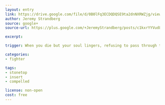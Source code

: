 ```yaml
---
layout: entry
link: https://drive.google.com/file/d/0B0lFq3ECDQDQSE9ta2dnNXRWZjg/view
author: Jeremy Strandberg
source: google+
source-url: https://plus.google.com/+JeremyStrandberg/posts/c1kxrYYVudL

excerpt:

trigger: When you die but your soul lingers, refusing to pass through the Black Gates...

categories:
- fighter

tags:
- stonetop
- insert
- compelled

license: non-open
cost: free
---
```


